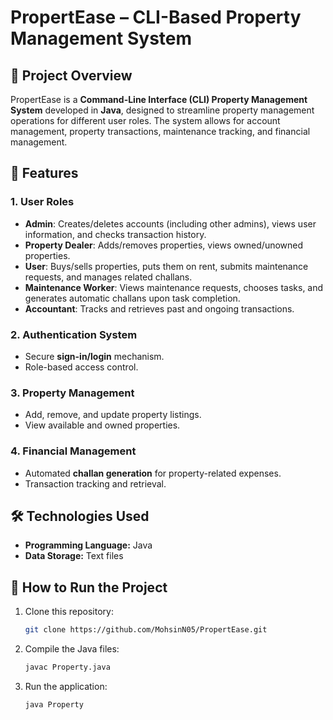 # PropertEase – CLI-Based Property Management System

## 📌 Project Overview
PropertEase is a **Command-Line Interface (CLI) Property Management System** developed in **Java**, designed to streamline property management operations for different user roles. The system allows for account management, property transactions, maintenance tracking, and financial management.

## 🔹 Features
### **1. User Roles**
- **Admin**: Creates/deletes accounts (including other admins), views user information, and checks transaction history.
- **Property Dealer**: Adds/removes properties, views owned/unowned properties.
- **User**: Buys/sells properties, puts them on rent, submits maintenance requests, and manages related challans.
- **Maintenance Worker**: Views maintenance requests, chooses tasks, and generates automatic challans upon task completion.
- **Accountant**: Tracks and retrieves past and ongoing transactions.

### **2. Authentication System**
- Secure **sign-in/login** mechanism.
- Role-based access control.

### **3. Property Management**
- Add, remove, and update property listings.
- View available and owned properties.

### **4. Financial Management**
- Automated **challan generation** for property-related expenses.
- Transaction tracking and retrieval.

## 🛠️ Technologies Used
- **Programming Language:** Java
- **Data Storage:** Text files

## 🚀 How to Run the Project
1. Clone this repository:
   ```bash
   git clone https://github.com/MohsinN05/PropertEase.git
   ```
2. Compile the Java files:
   ```bash
   javac Property.java
   ```
3. Run the application:
   ```bash
   java Property
   ```


